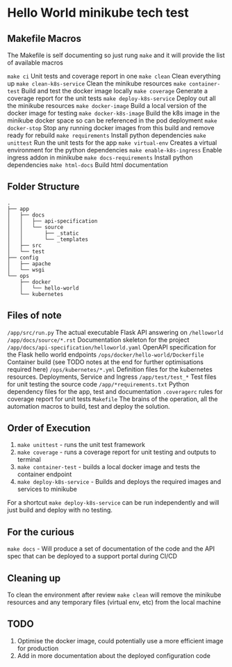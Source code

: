 Hello World minikube tech test
==============================

Makefile Macros
---------------

The Makefile is self documenting so just rung `make` and it will provide the list of available macros

`make ci`                           Unit tests and coverage report in one
`make clean`                        Clean everything up
`make clean-k8s-service`            Clean the minikube resources
`make container-test`               Build and test the docker image locally
`make coverage`                     Generate a coverage report for the unit tests
`make deploy-k8s-service`           Deploy out all the minikube resources
`make docker-image`                 Build a local version of the docker image for testing
`make docker-k8s-image`             Build the k8s image in the minikube docker space so can be referenced in the pod deployment
`make docker-stop`                  Stop any running docker images from this build and remove ready for rebuild
`make requirements`                 Install python dependencies
`make unittest`                     Run the unit tests for the app
`make virtual-env`                  Creates a virtual environment for the python dependencies
`make enable-k8s-ingress`           Enable ingress addon in minikube
`make docs-requirements`              Install python dependencies
`make html-docs`                      Build html documentation


Folder Structure
----------------

``` text
.
├── app
│   ├── docs
│   │   ├── api-specification
│   │   └── source
│   │       ├── _static
│   │       └── _templates
│   ├── src
│   └── test
├── config
│   ├── apache
│   └── wsgi
└── ops
    ├── docker
    │   └── hello-world
    └── kubernetes

```

Files of note
-------------

`/app/src/run.py` The actual executable Flask API answering on `/helloworld`
`/app/docs/source/*.rst` Documentation skeleton for the project
`/app/docs/api-specification/helloworld.yaml` OpenAPI specification for the Flask hello world endpoints
`/ops/docker/hello-world/Dockerfile` Container build (see TODO notes at the end for further optimisations required here)
`/ops/kubernetes/*.yml` Definition files for the kubernetes resources. Deployments, Service and Ingress
`/app/test/test_*` Test files for unit testing the source code 
`/app/*requirements.txt` Python dependency files for the app, test and documentation
`.coveragerc` rules for coverage report for unit tests
`Makefile` The brains of the operation, all the automation macros to build, test and deploy the solution.

Order of Execution
------------------

1. `make unittest` - runs the unit test framework
2. `make coverage` - runs a coverage report for unit testing and outputs to terminal
3. `make container-test` - builds a local docker image and tests the container endpoint
4. `make deploy-k8s-service` - Builds and deploys the required images and services to minikube

For a shortcut `make deploy-k8s-service` can be run independently and will just build and deploy with no testing.

For the curious
---------------

`make docs` - Will produce a set of documentation of the code and the API spec that can be deployed to a support portal during CI/CD

Cleaning up
-----------

To clean the environment after review `make clean` will remove the minikube resources and any temporary files (virtual env, etc) from the local machine

TODO
----

1. Optimise the docker image, could potentially use a more efficient image for production
2. Add in more documentation about the deployed configuration code

